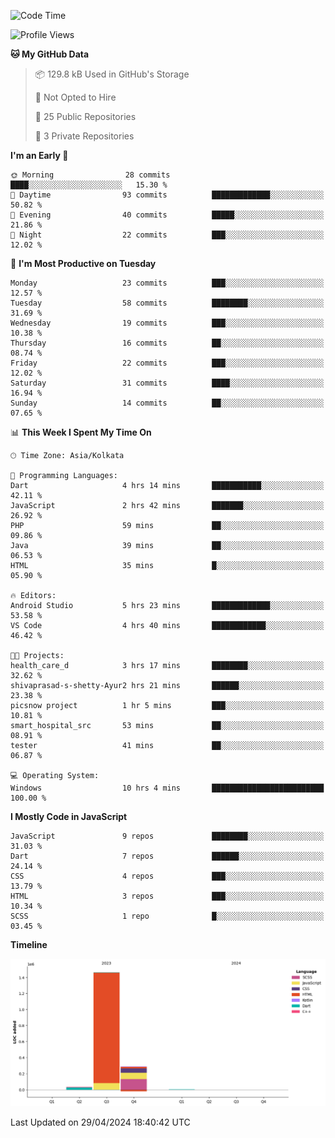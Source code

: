 <!--START_SECTION:waka-->
![Code Time](http://img.shields.io/badge/Code%20Time-353%20hrs%2050%20mins-blue)

![Profile Views](http://img.shields.io/badge/Profile%20Views-11-blue)

**🐱 My GitHub Data** 

> 📦 129.8 kB Used in GitHub's Storage 
 > 
> 🚫 Not Opted to Hire
 > 
> 📜 25 Public Repositories 
 > 
> 🔑 3 Private Repositories 
 > 
**I'm an Early 🐤** 

```text
🌞 Morning                28 commits          ████░░░░░░░░░░░░░░░░░░░░░   15.30 % 
🌆 Daytime                93 commits          █████████████░░░░░░░░░░░░   50.82 % 
🌃 Evening                40 commits          █████░░░░░░░░░░░░░░░░░░░░   21.86 % 
🌙 Night                  22 commits          ███░░░░░░░░░░░░░░░░░░░░░░   12.02 % 
```
📅 **I'm Most Productive on Tuesday** 

```text
Monday                   23 commits          ███░░░░░░░░░░░░░░░░░░░░░░   12.57 % 
Tuesday                  58 commits          ████████░░░░░░░░░░░░░░░░░   31.69 % 
Wednesday                19 commits          ███░░░░░░░░░░░░░░░░░░░░░░   10.38 % 
Thursday                 16 commits          ██░░░░░░░░░░░░░░░░░░░░░░░   08.74 % 
Friday                   22 commits          ███░░░░░░░░░░░░░░░░░░░░░░   12.02 % 
Saturday                 31 commits          ████░░░░░░░░░░░░░░░░░░░░░   16.94 % 
Sunday                   14 commits          ██░░░░░░░░░░░░░░░░░░░░░░░   07.65 % 
```


📊 **This Week I Spent My Time On** 

```text
🕑︎ Time Zone: Asia/Kolkata

💬 Programming Languages: 
Dart                     4 hrs 14 mins       ███████████░░░░░░░░░░░░░░   42.11 % 
JavaScript               2 hrs 42 mins       ███████░░░░░░░░░░░░░░░░░░   26.92 % 
PHP                      59 mins             ██░░░░░░░░░░░░░░░░░░░░░░░   09.86 % 
Java                     39 mins             ██░░░░░░░░░░░░░░░░░░░░░░░   06.53 % 
HTML                     35 mins             █░░░░░░░░░░░░░░░░░░░░░░░░   05.90 % 

🔥 Editors: 
Android Studio           5 hrs 23 mins       █████████████░░░░░░░░░░░░   53.58 % 
VS Code                  4 hrs 40 mins       ████████████░░░░░░░░░░░░░   46.42 % 

🐱‍💻 Projects: 
health_care_d            3 hrs 17 mins       ████████░░░░░░░░░░░░░░░░░   32.62 % 
shivaprasad-s-shetty-Ayur2 hrs 21 mins       ██████░░░░░░░░░░░░░░░░░░░   23.38 % 
picsnow project          1 hr 5 mins         ███░░░░░░░░░░░░░░░░░░░░░░   10.81 % 
smart_hospital_src       53 mins             ██░░░░░░░░░░░░░░░░░░░░░░░   08.91 % 
tester                   41 mins             ██░░░░░░░░░░░░░░░░░░░░░░░   06.87 % 

💻 Operating System: 
Windows                  10 hrs 4 mins       █████████████████████████   100.00 % 
```

**I Mostly Code in JavaScript** 

```text
JavaScript               9 repos             ████████░░░░░░░░░░░░░░░░░   31.03 % 
Dart                     7 repos             ██████░░░░░░░░░░░░░░░░░░░   24.14 % 
CSS                      4 repos             ███░░░░░░░░░░░░░░░░░░░░░░   13.79 % 
HTML                     3 repos             ███░░░░░░░░░░░░░░░░░░░░░░   10.34 % 
SCSS                     1 repo              █░░░░░░░░░░░░░░░░░░░░░░░░   03.45 % 
```



**Timeline**

![Lines of Code chart](https://raw.githubusercontent.com/sairam030/sairam030/main/assets/bar_graph.png)


 Last Updated on 29/04/2024 18:40:42 UTC
<!--END_SECTION:waka-->
